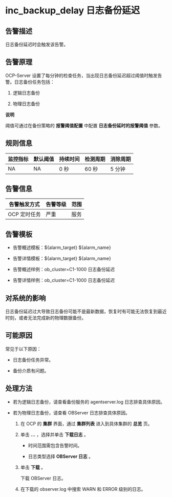 inc_backup_delay 日志备份延迟 
============================================



**告警描述** 
-----------------------------

日志备份延迟时会触发该告警。

告警原理 
-------------------------

OCP-Server 设置了每分钟的检查任务，当出现日志备份延迟超过阈值时触发告警。日志备份任务包括：

1. 逻辑日志备份

   

2. 物理日志备份

   



**说明**



阈值可通过在备份策略的 **报警阈值配置** 中配置 **日志备份延时的报警阈值** 参数。

**规则信息** 
-----------------------------



| 监控指标 | 默认阈值 | 持续时间 | 检测周期 | 消除周期 |
|------|------|------|------|------|
| NA   | NA   | 0 秒  | 60 秒 | 5 分钟 |



**告警信息** 
-----------------------------



|  告警触发方式  | 告警等级 | 范围 |
|----------|------|----|
| OCP 定时任务 | 严重   | 服务 |



**告警模板** 
-----------------------------

* 告警概述模板：\${alarm_target} ${alarm_name}

  

* 告警详情模板：\${alarm_target} ${alarm_name}

  

* 告警概述样例：ob_cluster=C1-1000 日志备份延迟

  

* 告警详情样例：ob_cluster=C1-1000 日志备份延迟

  




**对系统的影响** 
-------------------------------

日志备份延迟过大导致日志备份可能不是最新数据，恢复时有可能无法恢复到最近时刻，或者无法完成新的物理数据备份。

**可能原因** 
-----------------------------

常见于以下原因：

* 日志备份任务异常。

  

* 备份介质有问题。

  




**处理方法** 
-----------------------------

* 若为逻辑日志备份，请查看备份服务的 agentserver.log 日志排查具体原因。

  

* 若为物理日志备份，请查看 OBServer 日志排查具体原因。

  1. 在 OCP 的 **集群** 界面，通过 **集群列表** 进入到具体集群的 **总览** 页。

     
  
  2. 单击 **...** ，选择并单击 **下载日志** 。

     * 时间范围需包含告警时间。

       
     
     * 日志类型选择 **OBServer 日志** 。

       
     

     
  
  3. 单击 **下载** 。

     下载 OBServer 日志。
     
  
  4. 在下载的 observer.log 中搜索 WARN 和 ERROR 级别的日志。

     
  

  



